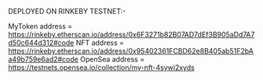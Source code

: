 DEPLOYED ON RINKEBY TESTNET:-

MyToken address = https://rinkeby.etherscan.io/address/0x6F3271b82B07AD7dEf3B905aDd7A7d50c644d312#code
NFT address = https://rinkeby.etherscan.io/address/0x95402361FCBD62e8B405ab51F2bAa49b759e6ad2#code
OpenSea address = https://testnets.opensea.io/collection/my-nft-4sywi2xyds